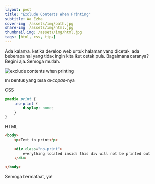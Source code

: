 ```yaml
---
layout: post
title: "Exclude Contents When Printing"
subtitle: Aa Ezha
cover-img: /assets/img/path.jpg
share-img: /assets/img/html.jpg
thumbnail-img: /assets/img/html.jpg
tags: [html, css, tips]
---
```


Ada kalanya, ketika develop web untuk halaman yang dicetak, ada beberapa hal yang tidak ingin kita ikut cetak pula. Bagaimana caranya? Begini aja. Semoga mudah.

![exclude contents when printing](https://pbs.twimg.com/media/FH6e0iGUUAEcHhl?format=jpg&name=large)

Ini bentuk yang bisa di-*copas*-nya

CSS
```css
@media print {
    .no-print {
        display: none;
    }
}
```

HTML
```html
<body>
    <p>Text to print</p>

    <div class="no-print">
        everything located inside this div will not be printed out
    </div>

</body>
```

Semoga bermafaat, ya!